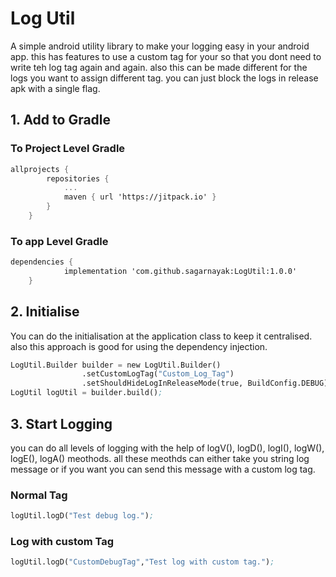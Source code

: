 # Log Util

A simple android utility library to make your logging easy in your android app. this has features to use a custom tag for your so that you dont need to write teh log tag again and again. also this can be made different for the logs you want to assign different tag. you can just block the logs in release apk with a single flag.

## 1. Add to Gradle
### To Project Level Gradle
```ss
allprojects {
		repositories {
			...
			maven { url 'https://jitpack.io' }
		}
	}
```
### To app Level Gradle
```ss
dependencies {
	        implementation 'com.github.sagarnayak:LogUtil:1.0.0'
	}
```
## 2. Initialise
You can do the initialisation at the application class to keep it centralised. also this approach is good for using the dependency injection.
```ss
LogUtil.Builder builder = new LogUtil.Builder()
                .setCustomLogTag("Custom_Log_Tag")
                .setShouldHideLogInReleaseMode(true, BuildConfig.DEBUG);
LogUtil logUtil = builder.build();
```
## 3. Start Logging
you can do all levels of logging with the help of logV(), logD(), logI(), logW(), logE(), logA() meothods. all these meothds can either take you string log message or if you want you can send this message with a custom log tag.
### Normal Tag
```ss
logUtil.logD("Test debug log.");
```
### Log with custom Tag
```ss
logUtil.logD("CustomDebugTag","Test log with custom tag.");
```
